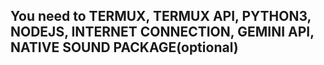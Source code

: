 ## You need to TERMUX, TERMUX API, PYTHON3, NODEJS, INTERNET CONNECTION, GEMINI API, NATIVE SOUND PACKAGE(optional)
